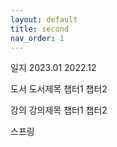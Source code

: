 ```yaml
---
layout: default
title: second
nav_order: 1
---
```


일지
 2023.01
 2022.12

도서
  도서제목
    챕터1
    챕터2

강의
  강의제목
    챕터1
    챕터2

스프링
